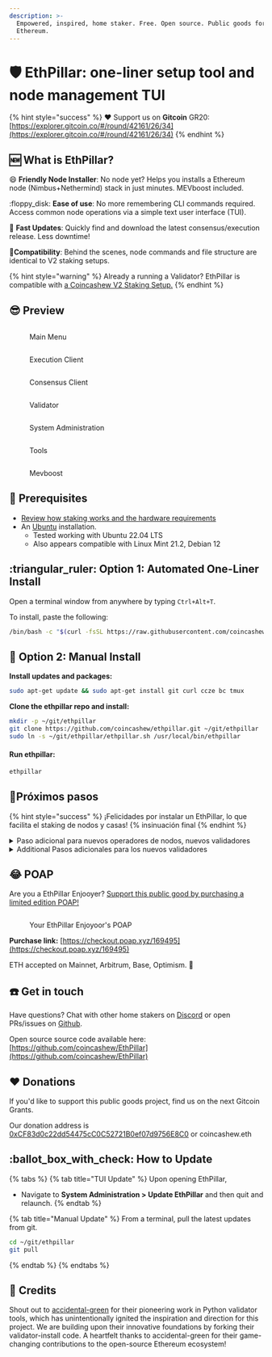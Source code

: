 ```yaml
---
description: >-
  Empowered, inspired, home staker. Free. Open source. Public goods for
  Ethereum.
---
```


# 🛡️ EthPillar: one-liner setup tool and node management TUI

{% hint style="success" %}
:heart: Support us on **Gitcoin** GR20: [https://explorer.gitcoin.co/#/round/42161/26/34](https://explorer.gitcoin.co/#/round/42161/26/34)
{% endhint %}

## :new: What is EthPillar?

:smile: **Friendly Node Installer**: No node yet? Helps you installs a Ethereum node (Nimbus+Nethermind) stack in just minutes. MEVboost included.

:floppy\_disk: **Ease of use**: No more remembering CLI commands required. Access common node operations via a simple text user interface (TUI).

:owl: **Fast Updates**: Quickly find and download the latest consensus/execution release. Less downtime!

:tada:**Compatibility**: Behind the scenes, node commands and file structure are identical to V2 staking setups.&#x20;

{% hint style="warning" %}
Already a running a Validator? EthPillar is compatible with [a Coincashew V2 Staking Setup.](https://www.coincashew.com/coins/overview-eth/guide-or-how-to-setup-a-validator-on-eth2-mainnet)&#x20;
{% endhint %}

## :sunglasses: Preview

<figure><img src="../../.gitbook/assets/preview02.png" alt=""><figcaption><p>Main Menu</p></figcaption></figure>

<div>

<figure><img src="../../.gitbook/assets/preview01.png" alt=""><figcaption><p>Execution Client</p></figcaption></figure>

 

<figure><img src="../../.gitbook/assets/preview03.png" alt=""><figcaption><p>Consensus Client</p></figcaption></figure>

 

<figure><img src="../../.gitbook/assets/preview04.png" alt=""><figcaption><p>Validator</p></figcaption></figure>

</div>

<div>

<figure><img src="../../.gitbook/assets/preview05.png" alt=""><figcaption><p>System Administration</p></figcaption></figure>

 

<figure><img src="../../.gitbook/assets/preview06.png" alt=""><figcaption><p>Tools</p></figcaption></figure>

 

<figure><img src="../../.gitbook/assets/preview07.png" alt=""><figcaption><p>Mevboost</p></figcaption></figure>

</div>

## :whale: Prerequisites

* [Review how staking works and the hardware requirements](guide-or-how-to-setup-a-validator-on-eth2-mainnet/part-i-installation/prerequisites.md)
* An [Ubuntu](guide-or-how-to-setup-a-validator-on-eth2-mainnet/part-i-installation/prerequisites.md#setup-ubuntu) installation.&#x20;
  * Tested working with Ubuntu 22.04 LTS
  * Also appears compatible with Linux Mint 21.2, Debian 12

## :triangular\_ruler: Option 1: Automated One-Liner Install

Open a terminal window from anywhere by typing `Ctrl+Alt+T`.&#x20;

To install, paste the following:

```bash
/bin/bash -c "$(curl -fsSL https://raw.githubusercontent.com/coincashew/EthPillar/main/install.sh)"
```

## :handshake: Option 2: Manual Install

**Install updates and packages:**

```bash
sudo apt-get update && sudo apt-get install git curl ccze bc tmux
```

**Clone the ethpillar repo and install:**

```bash
mkdir -p ~/git/ethpillar
git clone https://github.com/coincashew/ethpillar.git ~/git/ethpillar
sudo ln -s ~/git/ethpillar/ethpillar.sh /usr/local/bin/ethpillar
```

#### Run ethpillar:

```bash
ethpillar
```

## :tada:Próximos pasos

{% hint style="success" %}
¡Felicidades por instalar un EthPillar, lo que facilita el staking de nodos y casas! {% insinuación final
{% endhint %}

<details>

<summary>Paso adicional para nuevos operadores de nodos, nuevos validadores</summary>

**Paso 1: Configura tu red, reenvío de puertos y firewall.**&#x20;

*Con EthPillar, la configuración se puede cambiar en:
  * **Herramientas > UFW Firewall > Habilitar firewall con la configuración predeterminada**
  * El reenvío de puertos [se configura manualmente](guide-or-how-to-setup-a-validator-on-eth2-mainnet/part-i-installation/step-2-configuring-node.md#configure-port-forwarding), dependiendo de su enrutador.
  * Confirmar que el reenvío de puertos funciona con **Tools** > **Port Checker**
* Alternativamente, configure manualmente según la guía manual. [Haga clic aquí para ver la configuración detallada de la red.](guide-or-how-to-setup-a-validator-on-eth2-mainnet/part-i-installation/step-2-configuring-node.md#network-configuration)

**Paso 2: Configura tu BIOS para que se encienda automáticamente después de una pérdida de energía**

Los pasos reales varían según el BIOS de su computadora. Idea general aquí: [https://www.wintips.org/setup-computer-to-auto-power-on-after-power-outage/](https://www.wintips.org/setup-computer-to-auto-power-on-after-power-outage/)

**Paso 3: Habilitar la supervisión y las alertas (opcional)**

Se encuentra en:

* **Herramientas** > **Monitoreo**

**Paso 4: Comparar el nodo (opcional)**

Asegúrese de que el nodo tenga suficiente rendimiento de CPU/disco/red.

* **Herramientas** > ** otro script de banco**

</details>

<details>

<summary>Additional Pasos adicionales para los nuevos validadores</summary>

**Paso 1: Configurar las claves del validador**

* Familiarízate con la sección de la guía principal sobre la [configuración de tus claves de validación.](guide-or-how-to-setup-a-validator-on-eth2-mainnet/part-i-installation/step-5-installing-validator/setting-up-validator-keys.md)
* Cuando esté listo para generar sus claves, vaya a **EthPillar > Validator Client > Generar / Importar claves de validador**

**Paso 2: Subir deposit_data.json a Launchpad**

* Para comenzar a apostar en Ethereum como validador, debe enviar al Launchpad su archivo de deposit_data.json, que incluye detalles cruciales de la dirección de retiro, y pagar el depósito requerido de 32ETH por validador.

**Paso 3: ¡Felicidades!**&#x20;

*Ahora estás esperando en la cola de entrada [https://www.validatorqueue.com](https://www.validatorqueue.com/)

<!---->

* Consulte los [siguientes pasos de la guía principal](https://www.coincashew.com/coins/overview-eth/guide-or-how-to-setup-a-validator-on-eth2-mainnet/part-i-installation/step-5-installing-validator/next-steps) para obtener más información. Especialmente las preguntas frecuentes "¿Recompensas de staking Wen?"

</details>

## :joy: POAP

Are you a EthPillar Enjooyer? [Support this public good by purchasing a limited edition POAP!](https://checkout.poap.xyz/169495)

<figure><img src="../../.gitbook/assets/3adf69e9-fb1b-4665-8645-60d71dd01a7b.png" alt=""><figcaption><p>Your EthPillar Enjoyoor's POAP</p></figcaption></figure>

**Purchase link:** [https://checkout.poap.xyz/169495](https://checkout.poap.xyz/169495)

ETH accepted on Mainnet, Arbitrum, Base, Optimism. :pray:

## :telephone: Get in touch

Have questions? Chat with other home stakers on [Discord](https://discord.gg/dEpAVWgFNB) or open PRs/issues on [Github](https://github.com/coincashew/ethpillar).&#x20;

Open source source code available here: [https://github.com/coincashew/EthPillar](https://github.com/coincashew/EthPillar)

## :heart: Donations

If you'd like to support this public goods project, find us on the next Gitcoin Grants.

Our donation address is [0xCF83d0c22dd54475cC0C52721B0ef07d9756E8C0](https://etherscan.io/address/0xCF83d0c22dd54475cC0C52721B0ef07d9756E8C0) or coincashew.eth

## :ballot\_box\_with\_check: How to Update

{% tabs %}
{% tab title="TUI Update" %}
Upon opening EthPillar,

* Navigate to **System Administration > Update EthPillar** and then quit and relaunch.
{% endtab %}

{% tab title="Manual Update" %}
From a terminal, pull the latest updates from git.

```bash
cd ~/git/ethpillar
git pull
```
{% endtab %}
{% endtabs %}

## :tada: Credits

Shout out to [accidental-green](https://github.com/accidental-green/validator-install) for their pioneering work in Python validator tools, which has unintentionally ignited the inspiration and direction for this project. We are building upon their innovative foundations by forking their validator-install code. A heartfelt thanks to accidental-green for their game-changing contributions to the open-source Ethereum ecosystem!
